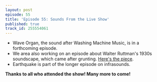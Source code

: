 ```yaml
---
layout: post
episode: 55
title: 'Episode 55: Sounds From the Live Show'
published: true
track_id: 255554061
---
```

<div class='list post-player' track='{{page.track_id}}'></div>

<ul>
	<li>Wave Organ, the sound after Washing Machine Music, is in a forthcoming episode.</li>
	<li>We area also working on an episode about Walter Ruttman's 1930s soundscape, which came after grunting. <a href='https://www.youtube.com/watch?v=KVZVpAVfZ6M'>Here's the piece</a>.</li>
	<li>Earthquake is part of the longer episode on infrasounds.</li>
</ul>

<b>Thanks to all who attended the show! Many more to come!</b>
